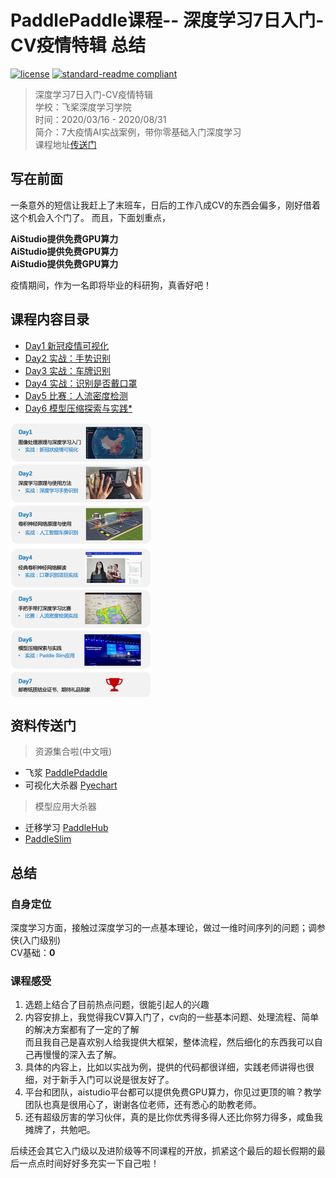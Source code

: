 # PaddlePaddle课程-- 深度学习7日入门-CV疫情特辑 总结

[![license](https://img.shields.io/badge/License-MIT-blueviolet.svg?style=flat&logo=appveyor)](https://github.com/CbGeSky/Datathon2019/LICENSE)
[![standard-readme compliant](https://img.shields.io/badge/PaddlePaddleCourse-官网-brightgreen.svg?style=flat-square)](https://aistudio.baidu.com/aistudio/education/group/info/1149)

> 深度学习7日入门-CV疫情特辑  
> 学校：飞桨深度学习学院     
> 时间：2020/03/16 - 2020/08/31  
> 简介：7大疫情AI实战案例，带你零基础入门深度学习  
> 课程地址[传送门](https://aistudio.baidu.com/aistudio/education/group/info/1149)

## 写在前面

一条意外的短信让我赶上了末班车，日后的工作八成CV的东西会偏多，刚好借着这个机会入个门了。
而且，下面划重点，

**AiStudio提供免费GPU算力**  
**AiStudio提供免费GPU算力**  
**AiStudio提供免费GPU算力**

疫情期间，作为一名即将毕业的科研狗，真香好吧！

## 课程内容目录

- [Day1 新冠疫情可视化](#Day120新冠疫情可视化)
- [Day2 实战：手势识别](#Day220手势识别)
- [Day3 实战：车牌识别](#Day320车牌识别)
- [Day4 实战：识别是否戴口罩](#Day420识别是否戴口罩)
- [Day5 比赛：人流密度检测](#Day520人流密度检测比赛)
- [Day6 模型压缩探索与实践*](#Day6%20模型压缩探索与实践)

<img src="./.Materials/toc0.png" alt="课程大纲图" width="225" height="439" align="center" />

## 资料传送门

>资源集合啦(中文哦)

* 飞浆 [PaddlePdaddle](https://www.paddlepaddle.org.cn/documentation/docs/zh/beginners_guide/index_cn.html)
* 可视化大杀器 [Pyechart](https://pyecharts.org/#/zh-cn/chart_api)

>模型应用大杀器

* 迁移学习 [PaddleHub](https://www.paddlepaddle.org.cn/hub)
* [PaddleSlim](https://paddlepaddle.github.io/PaddleSlim)

## 总结

### 自身定位

深度学习方面，接触过深度学习的一点基本理论，做过一维时间序列的问题；调参侠(入门级别)  
CV基础：**0**

### 课程感受

1. 选题上结合了目前热点问题，很能引起人的兴趣
2. 内容安排上，我觉得我CV算入门了，cv向的一些基本问题、处理流程、简单的解决方案都有了一定的了解  
而且我自己是喜欢别人给我提供大框架，整体流程，然后细化的东西我可以自己再慢慢的深入去了解。
3. 具体的内容上，比如以实战为例，提供的代码都很详细，实践老师讲得也很细，对于新手入门可以说是很友好了。
4. 平台和团队，aistudio平台都可以提供免费GPU算力，你见过更顶的嘛？教学团队也真是很用心了，谢谢各位老师，还有悉心的助教老师。
5. 还有超级厉害的学习伙伴，真的是比你优秀得多得人还比你努力得多，咸鱼我摊牌了，共勉吧。

后续还会其它入门级以及进阶级等不同课程的开放，抓紧这个最后的超长假期的最后一点点时间好好多充实一下自己啦！

